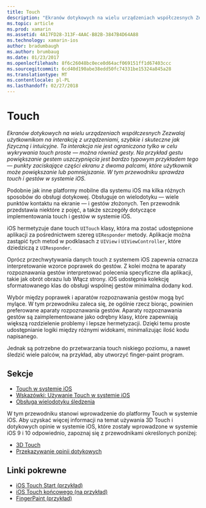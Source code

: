 ```yaml
---
title: Touch
description: "Ekranów dotykowych na wielu urządzeniach współczesnych Zezwalaj użytkownikom na interakcję z urządzeniami, szybkie i skuteczne jak fizyczną i intuicyjne. Ta interakcja nie jest ograniczona tylko w celu wykrywania touch proste — można również gesty. Na przykład gestu powiększanie gestem uszczypnięcia jest bardzo typowym przykładem tego — punkty zaciskające części ekranu z dwoma palcami, które użytkownik może powiększanie lub pomniejszanie. W tym przewodniku sprawdza touch i gestów w systemie iOS."
ms.topic: article
ms.prod: xamarin
ms.assetid: 4A17FD28-313F-4AAC-B82B-3847B4D64A88
ms.technology: xamarin-ios
author: bradumbaugh
ms.author: brumbaug
ms.date: 01/23/2017
ms.openlocfilehash: 8f6c26048bc0ece0d64acf069151ff1d67403ccc
ms.sourcegitcommit: 6cd40d190abe38edd50fc74331be15324a845a28
ms.translationtype: MT
ms.contentlocale: pl-PL
ms.lasthandoff: 02/27/2018
---
```

# <a name="touch"></a>Touch

_Ekranów dotykowych na wielu urządzeniach współczesnych Zezwalaj użytkownikom na interakcję z urządzeniami, szybkie i skuteczne jak fizyczną i intuicyjne. Ta interakcja nie jest ograniczona tylko w celu wykrywania touch proste — można również gesty. Na przykład gestu powiększanie gestem uszczypnięcia jest bardzo typowym przykładem tego — punkty zaciskające części ekranu z dwoma palcami, które użytkownik może powiększanie lub pomniejszanie. W tym przewodniku sprawdza touch i gestów w systemie iOS._


Podobnie jak inne platformy mobilne dla systemu iOS ma kilka różnych sposobów do obsługi dotykowej. Obsługuje on wielodotyku — wiele punktów kontaktu na ekranie — i gestów złożonych. Ten przewodnik przedstawia niektóre z pojęć, a także szczegóły dotyczące implementowania touch i gestów w systemie iOS.

iOS hermetyzuje dane touch `UITouch` klasy, która ma zostać udostępnione aplikacji za pośrednictwem szereg `UIResponder` metody. Aplikacje można zastąpić tych metod w podklasach z `UIView` i `UIViewController`, które dziedziczą z `UIResponder`.

Oprócz przechwytywania danych touch z systemem iOS zapewnia oznacza interpretowanie wzorce poprawek do gestów. Z kolei można te aparaty rozpoznawania gestów interpretować polecenia specyficzne dla aplikacji, takie jak obrót obrazu lub Włącz strony. iOS udostępnia kolekcję sformatowanego klas do obsługi wspólnej gestów minimalna dodany kod.

Wybór między poprawek i aparatów rozpoznawania gestów mogą być mylące. W tym przewodniku zaleca się, że ogólnie rzecz biorąc, powinien preferowane aparaty rozpoznawania gestów. Aparaty rozpoznawania gestów są zaimplementowane jako odrębny klasy, które zapewniają większą rozdzielenie problemy i lepsze hermetyzacji. Dzięki temu proste udostępnianie logiki między różnymi widokami, minimalizując ilość kodu napisanego.

Jednak są potrzebne do przetwarzania touch niskiego poziomu, a nawet śledzić wiele palców, na przykład, aby utworzyć finger-paint program.

## <a name="sections"></a>Sekcje

-  [Touch w systemie iOS](touch-in-ios.md)
-  [Wskazówki: Używanie Touch w systemie iOS](ios-touch-walkthrough.md)
-  [Obsługa wielodotyku śledzenia](touch-tracking.md)

W tym przewodniku stanowi wprowadzenie do platformy Touch w systemie iOS. Aby uzyskać więcej informacji na temat używania 3D Touch i dotykowych opinie w systemie iOS, które zostały wprowadzone w systemie iOS 9 i 10 odpowiednio, zapoznaj się z przewodnikami określonych poniżej:

* [3D Touch](~/ios/platform/3d-touch.md)
* [Przekazywanie opinii dotykowych](~/ios/user-interface/ios-ui/haptic-feedback.md)



## <a name="related-links"></a>Linki pokrewne

- [iOS Touch Start (przykład)](https://developer.xamarin.com/samples/monotouch/ApplicationFundamentals/Touch_start)
- [iOS Touch końcowego (na przykład)](https://developer.xamarin.com/samples/monotouch/ApplicationFundamentals/Touch_final)
- [FingerPaint (przykład)](https://developer.xamarin.com/samples/monotouch/ApplicationFundamentals/FingerPaint)
